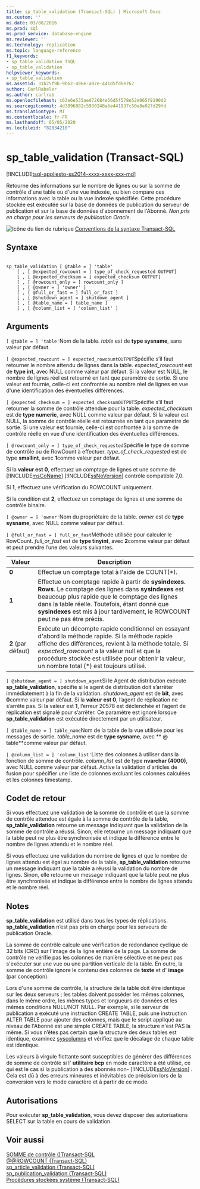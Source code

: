 ```yaml
---
title: sp_table_validation (Transact-SQL) | Microsoft Docs
ms.custom: ''
ms.date: 03/08/2016
ms.prod: sql
ms.prod_service: database-engine
ms.reviewer: ''
ms.technology: replication
ms.topic: language-reference
f1_keywords:
- sp_table_validation_TSQL
- sp_table_validation
helpviewer_keywords:
- sp_table_validation
ms.assetid: 31b25f9b-9b62-496e-a97e-441d5fd6e767
author: CarlRabeler
ms.author: carlrab
ms.openlocfilehash: c63e6e535aed72684e56d5f578e52e065f8190d2
ms.sourcegitcommit: 4d3896882c5930248a6e441937c50e8e027d29fd
ms.translationtype: MT
ms.contentlocale: fr-FR
ms.lasthandoff: 05/05/2020
ms.locfileid: "82834210"
---
```

# <a name="sp_table_validation-transact-sql"></a>sp_table_validation (Transact-SQL)
[!INCLUDE[tsql-appliesto-ss2014-xxxx-xxxx-xxx-md](../../includes/tsql-appliesto-ss2014-xxxx-xxxx-xxx-md.md)]

  Retourne des informations sur le nombre de lignes ou sur la somme de contrôle d'une table ou d'une vue indexée, ou bien compare ces informations avec la table ou la vue indexée spécifiée. Cette procédure stockée est exécutée sur la base de données de publication du serveur de publication et sur la base de données d'abonnement de l'Abonné. *Non pris en charge pour les serveurs de publication Oracle*.  
  
 ![Icône du lien de rubrique](../../database-engine/configure-windows/media/topic-link.gif "Icône du lien de rubrique") [Conventions de la syntaxe Transact-SQL](../../t-sql/language-elements/transact-sql-syntax-conventions-transact-sql.md)  
  
## <a name="syntax"></a>Syntaxe  
  
```  
  
sp_table_validation [ @table = ] 'table'  
    [ , [ @expected_rowcount = ] type_of_check_requested OUTPUT]  
    [ , [ @expected_checksum = ] expected_checksum OUTPUT]  
    [ , [ @rowcount_only = ] rowcount_only ]  
    [ , [ @owner = ] 'owner' ]  
    [ , [ @full_or_fast = ] full_or_fast ]  
    [ , [ @shutdown_agent = ] shutdown_agent ]  
    [ , [ @table_name = ] table_name ]  
    [ , [ @column_list = ] 'column_list' ]  
```  
  
## <a name="arguments"></a>Arguments  
`[ @table = ] 'table'`Nom de la table. *table* est de **type sysname**, sans valeur par défaut.  
  
`[ @expected_rowcount = ] expected_rowcountOUTPUT`Spécifie s’il faut retourner le nombre attendu de lignes dans la table. *expected_rowcount* est de **type int**, avec NULL comme valeur par défaut. Si la valeur est NULL, le nombre de lignes réel est retourné en tant que paramètre de sortie. Si une valeur est fournie, celle-ci est confrontée au nombre réel de lignes en vue d'une identification des éventuelles différences.  
  
`[ @expected_checksum = ] expected_checksumOUTPUT`Spécifie s’il faut retourner la somme de contrôle attendue pour la table. *expected_checksum* est de **type numeric**, avec NULL comme valeur par défaut. Si la valeur est NULL, la somme de contrôle réelle est retournée en tant que paramètre de sortie. Si une valeur est fournie, celle-ci est confrontée à la somme de contrôle réelle en vue d'une identification des éventuelles différences.  
  
`[ @rowcount_only = ] type_of_check_requested`Spécifie le type de somme de contrôle ou de RowCount à effectuer. *type_of_check_requested* est de type **smallint**, avec **1**comme valeur par défaut.  
  
 Si la **valeur est 0**, effectuez un comptage de lignes et une somme de [!INCLUDE[msCoName](../../includes/msconame-md.md)] [!INCLUDE[ssNoVersion](../../includes/ssnoversion-md.md)] contrôle compatible 7,0.  
  
 Si **1**, effectuez une vérification du ROWCOUNT uniquement.  
  
 Si la condition est **2**, effectuez un comptage de lignes et une somme de contrôle binaire.  
  
`[ @owner = ] 'owner'`Nom du propriétaire de la table. *owner* est de **type sysname**, avec NULL comme valeur par défaut.  
  
`[ @full_or_fast = ] full_or_fast`Méthode utilisée pour calculer le RowCount. *full_or_fast* est de **type tinyint**, avec **2**comme valeur par défaut et peut prendre l’une des valeurs suivantes.  
  
|Valeur|Description|  
|-----------|-----------------|  
|**0**|Effectue un comptage total à l'aide de COUNT(*).|  
|**1**|Effectue un comptage rapide à partir de **sysindexes. Rows**. Le comptage des lignes dans **sysindexes** est beaucoup plus rapide que le comptage des lignes dans la table réelle. Toutefois, étant donné que **sysindexes** est mis à jour tardivement, le ROWCOUNT peut ne pas être précis.|  
|**2** (par défaut)|Exécute un décompte rapide conditionnel en essayant d'abord la méthode rapide. Si la méthode rapide affiche des différences, revient à la méthode totale. Si *expected_rowcount* a la valeur null et que la procédure stockée est utilisée pour obtenir la valeur, un nombre total (*) est toujours utilisé.|  
  
`[ @shutdown_agent = ] shutdown_agent`Si le Agent de distribution exécute **sp_table_validation**, spécifie si le agent de distribution doit s’arrêter immédiatement à la fin de la validation. *shutdown_agent* est de **bit**, avec **0**comme valeur par défaut. Si la **valeur est 0**, l’agent de réplication ne s’arrête pas. Si la valeur est **1**, l’erreur 20578 est déclenchée et l’agent de réplication est signalé pour s’arrêter. Ce paramètre est ignoré lorsque **sp_table_validation** est exécutée directement par un utilisateur.  
  
`[ @table_name = ] table_name`Nom de la table de la vue utilisée pour les messages de sortie. *table_name* est de **type sysname**, avec ** \@ table**comme valeur par défaut.  
  
`[ @column_list = ] 'column_list'`Liste des colonnes à utiliser dans la fonction de somme de contrôle. *column_list* est de type **nvarchar (4000)**, avec NULL comme valeur par défaut. Active la validation d'articles de fusion pour spécifier une liste de colonnes excluant les colonnes calculées et les colonnes timestamp.  
  
## <a name="return-code-values"></a>Codet de retour  
 Si vous effectuez une validation de la somme de contrôle et que la somme de contrôle attendue est égale à la somme de contrôle de la table, **sp_table_validation** retourne un message indiquant que la validation de la somme de contrôle a réussi. Sinon, elle retourne un message indiquant que la table peut ne plus être synchronisée et indique la différence entre le nombre de lignes attendu et le nombre réel.  
  
 Si vous effectuez une validation du nombre de lignes et que le nombre de lignes attendu est égal au nombre de la table, **sp_table_validation** retourne un message indiquant que la table a réussi la validation du nombre de lignes. Sinon, elle retourne un message indiquant que la table peut ne plus être synchronisée et indique la différence entre le nombre de lignes attendu et le nombre réel.  
  
## <a name="remarks"></a>Notes  
 **sp_table_validation** est utilisé dans tous les types de réplications. **sp_table_validation** n’est pas pris en charge pour les serveurs de publication Oracle.  
  
 La somme de contrôle calcule une vérification de redondance cyclique de 32 bits (CRC) sur l'image de la ligne entière de la page. La somme de contrôle ne vérifie pas les colonnes de manière sélective et ne peut pas s'exécuter sur une vue ou une partition verticale de la table. En outre, la somme de contrôle ignore le contenu des colonnes de **texte** et d' **image** (par conception).  
  
 Lors d'une somme de contrôle, la structure de la table doit être identique sur les deux serveurs ; les tables doivent posséder les mêmes colonnes, dans le même ordre, les mêmes types et longueurs de données et les mêmes conditions NULL/NOT NULL. Par exemple, si le serveur de publication a exécuté une instruction CREATE TABLE, puis une instruction ALTER TABLE pour ajouter des colonnes, mais que le script appliqué au niveau de l'Abonné est une simple CREATE TABLE, la structure n'est PAS la même. Si vous n’êtes pas certain que la structure des deux tables est identique, examinez [syscolumns](../../relational-databases/system-compatibility-views/sys-syscolumns-transact-sql.md) et vérifiez que le décalage de chaque table est identique.  
  
 Les valeurs à virgule flottante sont susceptibles de générer des différences de somme de contrôle si l' **utilitaire bcp** en mode caractère a été utilisé, ce qui est le cas si la publication a des abonnés non- [!INCLUDE[ssNoVersion](../../includes/ssnoversion-md.md)] . Cela est dû à des erreurs mineures et inévitables de précision lors de la conversion vers le mode caractère et à partir de ce mode.  
  
## <a name="permissions"></a>Autorisations  
 Pour exécuter **sp_table_validation**, vous devez disposer des autorisations SELECT sur la table en cours de validation.  
  
## <a name="see-also"></a>Voir aussi  
 [SOMME de contrôle &#40;&#41;Transact-SQL](../../t-sql/functions/checksum-transact-sql.md)   
 [@@ROWCOUNT &#40;Transact-SQL&#41;](../../t-sql/functions/rowcount-transact-sql.md)   
 [sp_article_validation &#40;Transact-SQL&#41;](../../relational-databases/system-stored-procedures/sp-article-validation-transact-sql.md)   
 [sp_publication_validation &#40;Transact-SQL&#41;](../../relational-databases/system-stored-procedures/sp-publication-validation-transact-sql.md)   
 [Procédures stockées système &#40;Transact-SQL&#41;](../../relational-databases/system-stored-procedures/system-stored-procedures-transact-sql.md)  
  
  
